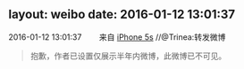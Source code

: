 layout: weibo
date: 2016-01-12 13:01:37
---
<meta name="referrer" content="no-referrer" />

2016-01-12 13:01:37  &nbsp;&nbsp;&nbsp;&nbsp;&nbsp;&nbsp; 来自 <a href="sinaweibo://customweibosource" rel="nofollow">iPhone 5s</a>
 //@Trinea:转发微博
>  抱歉，作者已设置仅展示半年内微博，此微博已不可见。 ​​​
